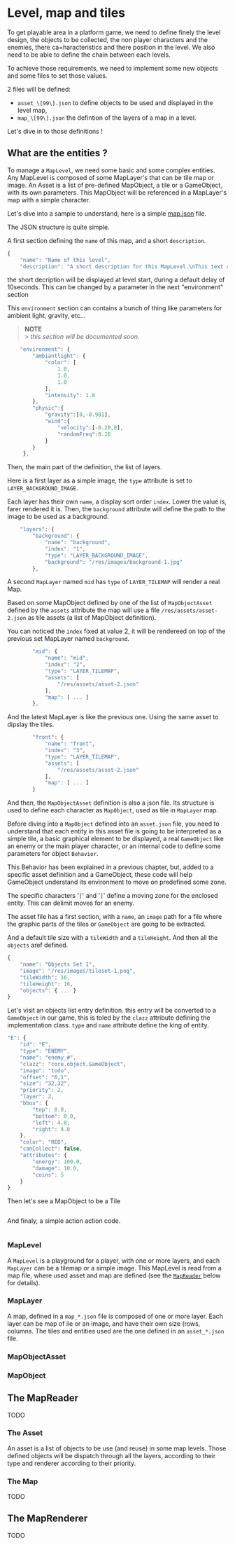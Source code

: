 # Level, map and tiles

To get playable area in a platform game, we need to define finely the level design, the objects to be collected, the non player characters and the enemies, there ca=haracteristics and there position in the level.
We also need to be able to define the chain between each levels.

To achieve those requirements, we need to implement some new objects and some files to set those values.

2 files will be defined:

- `asset_\[99\].json` to define objects to be used and displayed in the level map,
- `map_\[99\].json` the defintion of the layers of a map in a level.

Let's dive in to those definitions !

## What are the entities ?

To manage a `MapLevel`, we need some basic and some complex entities.
Any MapLevel is composed of some MapLayer's that can be tile map or image. An Asset is a list of pre-defined MapObject, a tile or a GameObject, with its own parameters. This MapObject will be referenced in a MapLayer's map with a simple character.

Let's dive into a sample to understand, here is a simple [map.json](resources/maps/map.json "open to see the json file") file.

The JSON structure is quite simple.

A first section defining the `name` of this map, and a short `description`.

```javascript
{
	"name": "Name of this level",
	"description": "A short description for this MapLevel.\nThis text can be displayed at start during 10 seconds, a default value",
```

the short decription will be displayed at level start, during a default delay of 10seconds. This can be changed by a parameter in the next "environment" section

This `environment` section can contains a bunch of thing like parameters for ambient light, gravity, etc...

> **NOTE**<br/> > _this section will be documented soon._

```javascript
	"environment": {
        "ambiantlight": {
			"color": [
				1.0,
				1.0,
				1.0
			],
			"intensity": 1.0
		},
        "physic":{
            "gravity":[0,-0.981],
            "wind":{
                "velocity":[-0.20,0],
                "randomFreq":0.26
            }
        }
     },
```

Then, the main part of the definition, the list of layers.

Here is a first layer as a simple image, the `type` attribute is set to `LAYER_BACKGROUND_IMAGE`.

Each layer has their own `name`, a display sort order `index`. Lower the value is, farer rendered it is. Then, the `background` attribute will define the path to the image to be used as a background.

```javascript
	"layers": {
		"background": {
			"name": "background",
			"index": "1",
			"type": "LAYER_BACKGROUND_IMAGE",
			"background": "/res/images/background-1.jpg"
		},
```

A second `MapLayer` named `mid` has `type` of `LAYER_TILEMAP` will render a real Map.

Based on some MapObject defined by one of the list of `MapObjectAsset` defined by the `assets` attribute the map will use a file `/res/assets/asset-2.json` as tile assets (a list of MapObject definition).

You can noticed the `index` fixed at value 2, it will be rendereed on top of the previous set MapLayer named `background`.

```javascript
		"mid": {
			"name": "mid",
			"index": "2",
			"type": "LAYER_TILEMAP",
			"assets": [
				"/res/assets/asset-2.json"
			],
			"map": [ ... ]
		},
```

And the latest MapLayer is like the previous one. Using the same asset to dipslay the tiles.

```javascript
		"front": {
			"name": "front",
			"index": "3",
			"type": "LAYER_TILEMAP",
			"assets": [
				"/res/assets/asset-2.json"
			],
			"map": [ ... ]
		}
```

And then, the `MapObjectAsset` definition is also a json file. Its structure is used to define each character as `MapObject`, used as tile in `MapLayer` map.

Before diving into a `MapObject` defined into an `asset.json` file, you need to understand that each entity in this asset file is going to be interpreted as a simple tile, a basic graphical element to be displayed, a real `GameObject` like an enemy or the main player character, or an internal code to define some parameters for object `Behavior`.

This Behavior has been explained in a previous chapter, but, added to a specific asset definition and a GameObject, these code will help GameObject understand its environment to move on predefined some zone.

The specific characters '`[`' and '`]`' define a moving zone for the enclosed entity. This can delimit moves for an enemy.

The asset file has a first section, with a `name`, an `image` path for a file where the graphic parts of the tiles or `GameObject` are going to be extracted.

And a default tile size with a `tileWidth` and a `tileHeight`. And then all the `objects` aref defined.

```javascript
{
	"name": "Objects Set 1",
	"image": "/res/images/tileset-1.png",
	"tileWidth": 16,
	"tileHeight": 16,
	"objects": { ... }
}
```

Let's visit an objects list entry definition. this entry will be converted to a `GameObject` in our game, this is toled by the `clazz` attribute defining the implementation class.
`type` and `name` attribute define the king of entity.

```javascript
"E": {
    "id": "E",
    "type": "ENEMY",
    "name": "enemy_#",
    "clazz": "core.object.GameObject",
    "image": "todo",
    "offset": "6,1",
    "size": "32,32",
    "priority": 2,
    "layer": 2,
    "bbox": {
        "top": 8.0,
        "bottom": 0.0,
        "left": 4.0,
        "right": 4.0
    },
    "color": "RED",
    "canCollect": false,
    "attributes": {
        "energy": 100.0,
        "damage": 10.0,
        "coins": 5
    }
}
```

Then let's see a MapObject to be a Tile

```javascript

```

And finaly, a simple action action code.

```javascript
```

### MapLevel

A `MapLevel` is a playground for a player, with one or more layers, and each `MapLayer` can be a tilemap or a simple image.
This MapLevel is read from a map file, where used asset and map are defined (see the [`MapReader`](the-map-reader) below for details).

### MapLayer

A map, defined in a `map_*.json` file is composed of one or more layer. Each layer can be map of ile or an image, and have their own size (rows, columns. The tiles and entities used are the one defined in an `asset_*.json` file.

### MapObjectAsset

### MapObject

## The MapReader

TODO

### The Asset

An asset is a list of objects to be use (and reuse) in some map levels. Those defined objects will be dispatch through all the layers, according to their type and renderer according to their priority.

### The Map

TODO

## The MapRenderer

TODO
